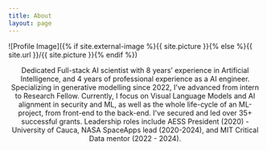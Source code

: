 ```yaml
---
title: About
layout: page
---
```

![Profile Image]({% if site.external-image %}{{ site.picture }}{% else %}{{ site.url }}/{{ site.picture }}{% endif %})

<div style="text-align: center;">

<p>
Dedicated Full-stack AI scientist with 8 years’ experience in Artificial Intelligence, and 4 years of professional experience as a AI engineer. Specializing in generative modelling since 2022, I've advanced from intern to Research Fellow. Currently, I focus on Visual Language Models and AI alignment in security and ML, as well as the whole life-cycle of an ML-project, from front-end to the back-end. I've secured and led over 35+ successful grants. Leadership roles include AESS President (2020) - University of Cauca, NASA SpaceApps lead (2020-2024), and MIT Critical Data mentor (2022 - 2024).

</p>

</div>
